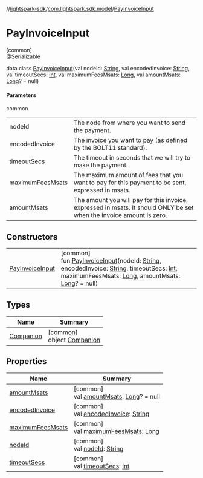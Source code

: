 //[lightspark-sdk](../../../index.md)/[com.lightspark.sdk.model](../index.md)/[PayInvoiceInput](index.md)

# PayInvoiceInput

[common]\
@Serializable

data class [PayInvoiceInput](index.md)(val nodeId: [String](https://kotlinlang.org/api/latest/jvm/stdlib/kotlin/-string/index.html), val encodedInvoice: [String](https://kotlinlang.org/api/latest/jvm/stdlib/kotlin/-string/index.html), val timeoutSecs: [Int](https://kotlinlang.org/api/latest/jvm/stdlib/kotlin/-int/index.html), val maximumFeesMsats: [Long](https://kotlinlang.org/api/latest/jvm/stdlib/kotlin/-long/index.html), val amountMsats: [Long](https://kotlinlang.org/api/latest/jvm/stdlib/kotlin/-long/index.html)? = null)

#### Parameters

common

| | |
|---|---|
| nodeId | The node from where you want to send the payment. |
| encodedInvoice | The invoice you want to pay (as defined by the BOLT11 standard). |
| timeoutSecs | The timeout in seconds that we will try to make the payment. |
| maximumFeesMsats | The maximum amount of fees that you want to pay for this payment to be sent, expressed in msats. |
| amountMsats | The amount you will pay for this invoice, expressed in msats. It should ONLY be set when the invoice amount is zero. |

## Constructors

| | |
|---|---|
| [PayInvoiceInput](-pay-invoice-input.md) | [common]<br>fun [PayInvoiceInput](-pay-invoice-input.md)(nodeId: [String](https://kotlinlang.org/api/latest/jvm/stdlib/kotlin/-string/index.html), encodedInvoice: [String](https://kotlinlang.org/api/latest/jvm/stdlib/kotlin/-string/index.html), timeoutSecs: [Int](https://kotlinlang.org/api/latest/jvm/stdlib/kotlin/-int/index.html), maximumFeesMsats: [Long](https://kotlinlang.org/api/latest/jvm/stdlib/kotlin/-long/index.html), amountMsats: [Long](https://kotlinlang.org/api/latest/jvm/stdlib/kotlin/-long/index.html)? = null) |

## Types

| Name | Summary |
|---|---|
| [Companion](-companion/index.md) | [common]<br>object [Companion](-companion/index.md) |

## Properties

| Name | Summary |
|---|---|
| [amountMsats](amount-msats.md) | [common]<br>val [amountMsats](amount-msats.md): [Long](https://kotlinlang.org/api/latest/jvm/stdlib/kotlin/-long/index.html)? = null |
| [encodedInvoice](encoded-invoice.md) | [common]<br>val [encodedInvoice](encoded-invoice.md): [String](https://kotlinlang.org/api/latest/jvm/stdlib/kotlin/-string/index.html) |
| [maximumFeesMsats](maximum-fees-msats.md) | [common]<br>val [maximumFeesMsats](maximum-fees-msats.md): [Long](https://kotlinlang.org/api/latest/jvm/stdlib/kotlin/-long/index.html) |
| [nodeId](node-id.md) | [common]<br>val [nodeId](node-id.md): [String](https://kotlinlang.org/api/latest/jvm/stdlib/kotlin/-string/index.html) |
| [timeoutSecs](timeout-secs.md) | [common]<br>val [timeoutSecs](timeout-secs.md): [Int](https://kotlinlang.org/api/latest/jvm/stdlib/kotlin/-int/index.html) |
